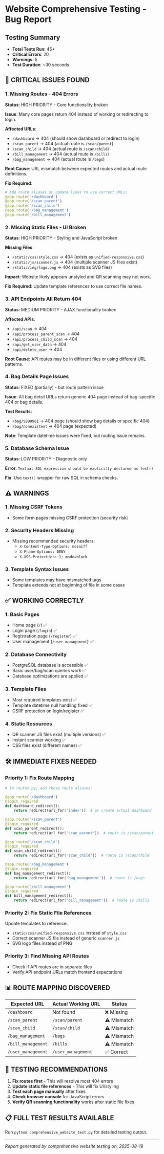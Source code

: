 # Website Comprehensive Testing - Bug Report

## Testing Summary
- **Total Tests Run**: 45+
- **Critical Errors**: 20
- **Warnings**: 5  
- **Test Duration**: ~30 seconds

## 🚨 CRITICAL ISSUES FOUND

### 1. **Missing Routes - 404 Errors**
**Status**: HIGH PRIORITY - Core functionality broken

**Issue**: Many core pages return 404 instead of working or redirecting to login.

**Affected URLs**:
- `/dashboard` → 404 (should show dashboard or redirect to login)
- `/scan_parent` → 404 (actual route is `/scan/parent`)
- `/scan_child` → 404 (actual route is `/scan/child`)
- `/bill_management` → 404 (actual route is `/bills`)
- `/bag_management` → 404 (actual route is `/bags`)

**Root Cause**: URL mismatch between expected routes and actual route definitions.

**Fix Required**: 
```python
# Add route aliases or update links to use correct URLs:
@app.route('/dashboard')
@app.route('/scan_parent') 
@app.route('/scan_child')
@app.route('/bag_management')
@app.route('/bill_management')
```

### 2. **Missing Static Files - UI Broken**
**Status**: HIGH PRIORITY - Styling and JavaScript broken

**Missing Files**:
- `/static/css/style.css` → 404 (exists as `unified-responsive.css`)
- `/static/js/scanner.js` → 404 (multiple scanner JS files exist)
- `/static/img/logo.png` → 404 (exists as SVG files)

**Impact**: Website likely appears unstyled and QR scanning may not work.

**Fix Required**: Update template references to use correct file names.

### 3. **API Endpoints All Return 404**
**Status**: MEDIUM PRIORITY - AJAX functionality broken

**Affected APIs**:
- `/api/scan` → 404
- `/api/process_parent_scan` → 404  
- `/api/process_child_scan` → 404
- `/api/get_user_data` → 404
- `/api/delete_user` → 404

**Root Cause**: API routes may be in different files or using different URL patterns.

### 4. **Bag Details Page Issues**
**Status**: FIXED (partially) - but route pattern issue

**Issue**: All bag detail URLs return generic 404 page instead of bag-specific 404 or bag details.

**Test Results**: 
- `/bag/SB99901` → 404 page (should show bag details or specific 404)
- `/bag/nonexistent` → 404 page (expected)

**Note**: Template datetime issues were fixed, but routing issue remains.

### 5. **Database Schema Issue** 
**Status**: LOW PRIORITY - Diagnostic only

**Error**: `Textual SQL expression should be explicitly declared as text()`

**Fix**: Use `text()` wrapper for raw SQL in schema checks.

## ⚠️ WARNINGS

### 1. **Missing CSRF Tokens** 
- Some form pages missing CSRF protection (security risk)

### 2. **Security Headers Missing**
- Missing recommended security headers:
  - `X-Content-Type-Options: nosniff`
  - `X-Frame-Options: DENY` 
  - `X-XSS-Protection: 1; mode=block`

### 3. **Template Syntax Issues**
- Some templates may have mismatched tags
- Template extends not at beginning of file in some cases

## ✅ WORKING CORRECTLY

### 1. **Basic Pages**
- Home page (`/`) ✅
- Login page (`/login`) ✅  
- Registration page (`/register`) ✅
- User management (`/user_management`) ✅

### 2. **Database Connectivity**
- PostgreSQL database is accessible ✅
- Basic user/bag/scan queries work ✅
- Database optimizations are applied ✅

### 3. **Template Files**
- Most required templates exist ✅
- Template datetime null handling fixed ✅
- CSRF protection on login/register ✅

### 4. **Static Resources**
- QR scanner JS files exist (multiple versions) ✅
- Instant scanner working ✅
- CSS files exist (different names) ✅

## 🛠️ IMMEDIATE FIXES NEEDED

### Priority 1: Fix Route Mapping
```python
# In routes.py, add these route aliases:

@app.route('/dashboard')
@login_required
def dashboard_redirect():
    return redirect(url_for('index'))  # or create actual dashboard

@app.route('/scan_parent')
@login_required  
def scan_parent_redirect():
    return redirect(url_for('scan_parent'))  # route is /scan/parent

@app.route('/scan_child')
@login_required
def scan_child_redirect():
    return redirect(url_for('scan_child'))  # route is /scan/child

@app.route('/bag_management')
@login_required
def bag_management_redirect():
    return redirect(url_for('bag_management'))  # route is /bags

@app.route('/bill_management')  
@login_required
def bill_management_redirect():
    return redirect(url_for('bill_management'))  # route is /bills
```

### Priority 2: Fix Static File References
Update templates to reference:
- `static/css/unified-responsive.css` instead of `style.css`
- Correct scanner JS file instead of generic `scanner.js`
- SVG logo files instead of PNG

### Priority 3: Find Missing API Routes
- Check if API routes are in separate files
- Verify API endpoint URLs match frontend expectations

## 📊 ROUTE MAPPING DISCOVERED

| Expected URL | Actual Working URL | Status |
|--------------|-------------------|---------|
| `/dashboard` | Not found | ❌ Missing |
| `/scan_parent` | `/scan/parent` | ⚠️ Mismatch |
| `/scan_child` | `/scan/child` | ⚠️ Mismatch |
| `/bag_management` | `/bags` | ⚠️ Mismatch |
| `/bill_management` | `/bills` | ⚠️ Mismatch |
| `/user_management` | `/user_management` | ✅ Correct |

## 🎯 TESTING RECOMMENDATIONS

1. **Fix routes first** - This will resolve most 404 errors
2. **Update static file references** - This will fix UI/styling  
3. **Test each page manually** after fixes
4. **Check browser console** for JavaScript errors
5. **Verify QR scanning functionality** works after static file fixes

## 📋 FULL TEST RESULTS AVAILABLE

Run `python comprehensive_website_test.py` for detailed testing output.

---
*Report generated by comprehensive website testing on: 2025-08-19*